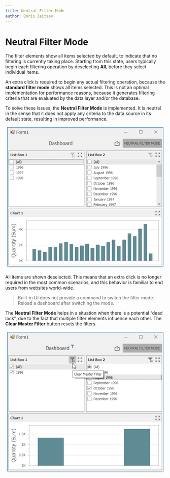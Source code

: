 ```yaml
---
title: Neutral Filter Mode
author: Boris Zaitsev
---
```


# Neutral Filter Mode

The filter elements show all items selected by default, to indicate that no filtering is currently taking place. Starting from this state, users typically begin each filtering operation by deselecting **All**, before they select individual items.

An extra click is required to begin any actual filtering operation, because the **standard filter mode** shows all items selected. This is not an optimal implementation for performance reasons, because it generates filtering criteria that are evaluated by the data layer and/or the database.

To solve these issues, the **Neutral Filter Mode** is implemented. It is neutral in the sense that it does not apply any criteria to the data source in its default state, resulting in improved performance.

![](../../../../images/win-neutral-filter-mode-deselected.png)

All items are shown deselected. This means that an extra click is no longer required in the most common scenarios, and this behavior is familiar to end users from websites world-wide.

> Built-in UI does not provide a command to switch the filter mode. Reload a dashboard after switching the mode.

The **Neutral Filter Mode** helps in a situation when there is a potential “dead lock”, due to the fact that multiple filter elements influence each other. The **Clear Master Filter** button resets the filters.

![](../../../../images/win-neutral-filter-mode-clear-master-filter.png)